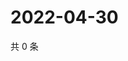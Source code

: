 # 2022-04-30

共 0 条

<!-- BEGIN WEIBO -->
<!-- 最后更新时间 Sat Apr 30 2022 22:14:50 GMT+0800 (China Standard Time) -->

<!-- END WEIBO -->
